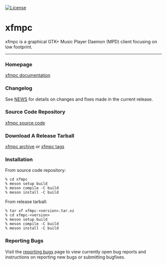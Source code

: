 [![License](https://img.shields.io/badge/License-GPL%20v2-blue.svg)](https://gitlab.xfce.org/xfce/xfmpc/COPYING)

# xfmpc

xfmpc is a graphical GTK+ Music Player Daemon (MPD) client focusing on low footprint.

----

### Homepage

[xfmpc documentation](https://docs.xfce.org/apps/xfmpc/start)

### Changelog

See [NEWS](https://gitlab.xfce.org/apps/xfmpc/-/blob/master/NEWS) for details on changes and fixes made in the current release.

### Source Code Repository

[xfmpc source code](https://gitlab.xfce.org/apps/xfmpc)

### Download A Release Tarball

[xfmpc archive](https://archive.xfce.org/src/apps/xfmpc)
    or
[xfmpc tags](https://gitlab.xfce.org/apps/xfmpc/-/tags)

### Installation

From source code repository: 

    % cd xfmpc
    % meson setup build
    % meson compile -C build
    % meson install -C build

From release tarball:

    % tar xf xfmpc-<version>.tar.xz
    % cd xfmpc-<version>
    % meson setup build
    % meson compile -C build
    % meson install -C build

### Reporting Bugs

Visit the [reporting bugs](https://docs.xfce.org/apps/xfmpc/bugs) page to view currently open bug reports and instructions on reporting new bugs or submitting bugfixes.

